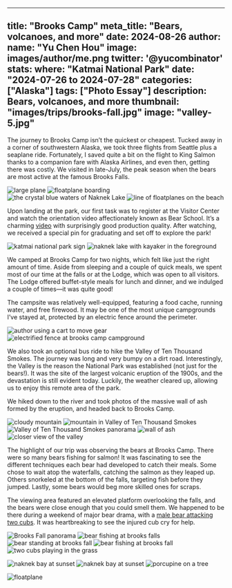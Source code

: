 
---
title: "Brooks Camp"
meta_title: "Bears, volcanoes, and more"
date: 2024-08-26
author: 
  name: "Yu Chen Hou"
  image: images/author/me.png
  twitter: '@yucombinator'
stats:
  where: "Katmai National Park"
  date: "2024-07-26 to 2024-07-28"
categories: ["Alaska"]
tags: ["Photo Essay"]
description: Bears, volcanoes, and more
thumbnail: "images/trips/brooks-fall.jpg"
image: "valley-5.jpg"
---

The journey to Brooks Camp isn’t the quickest or cheapest. Tucked away in a corner of southwestern Alaska, we took three flights from Seattle plus a seaplane ride. Fortunately, I saved quite a bit on the flight to King Salmon thanks to a companion fare with Alaska Airlines, and even then, getting there was costly. We visited in late-July, the peak season when the bears are most active at the famous Brooks Falls.

![large plane](plane-1.jpg "Arriving in King Salmon with a special retro livery")
![floatplane boarding](plane-2.jpg "Boarding the floatplane")
![the crystal blue waters of Naknek Lake](plane-3.jpg "Looking at the crystal blue waters of Naknek Lake")
![line of floatplanes on the beach](plane-4.jpg "Right after the beach Landing")

Upon landing at the park, our first task was to register at the Visitor Center and watch the orientation video affectionately known as Bear School. It’s a charming [video](https://www.nps.gov/katm/learn/photosmultimedia/bear-school-video.htm) with surprisingly good production quality. After watching, we received a special pin for graduating and set off to explore the park!

![katmai national park sign](sign.jpg "Arriving at Katmai National Park")
![naknek lake with kayaker in the foreground](bay.jpg "Looking at naknek lake")

We camped at Brooks Camp for two nights, which felt like just the right amount of time. Aside from sleeping and a couple of quick meals, we spent most of our time at the falls or at the Lodge, which was open to all visitors. The Lodge offered buffet-style meals for lunch and dinner, and we indulged a couple of times—it was quite good!

The campsite was relatively well-equipped, featuring a food cache, running water, and free firewood. It may be one of the most unique campgrounds I’ve stayed at, protected by an electric fence around the perimeter.

![author using a cart to move gear](campground-2.jpg "Off to the campground")
![electrified fence at brooks camp campground](campground.jpg "The electrified fence")

We also took an optional bus ride to hike the Valley of Ten Thousand Smokes. The journey was long and very bumpy on a dirt road. Interestingly, the Valley is the reason the National Park was established (not just for the bears!). It was the site of the largest volcanic eruption of the 1900s, and the devastation is still evident today. Luckily, the weather cleared up, allowing us to enjoy this remote area of the park.

We hiked down to the river and took photos of the massive wall of ash formed by the eruption, and headed back to Brooks Camp.

![cloudy mountain](valley-1.jpg "Taking the ferry across the Sound")
![mountain in Valley of Ten Thousand Smokes](valley-2.jpg "Taking the ferry across the Sound")
![Valley of Ten Thousand Smokes panorama](valley-5.jpg "Valley of Ten Thousand Smokes")
![wall of ash](valley-3.jpg "Taking the ferry across the Sound")
![closer view of the valley](valley-4.jpg "A closer view at the valley floor")

The highlight of our trip was observing the bears at Brooks Camp. There were so many bears fishing for salmon! It was fascinating to see the different techniques each bear had developed to catch their meals. Some chose to wait atop the waterfalls, catching the salmon as they leaped up. Others snorkeled at the bottom of the falls, targeting fish before they jumped. Lastly, some bears would beg more skilled ones for scraps.

The viewing area featured an elevated platform overlooking the falls, and the bears were close enough that you could smell them. We happened to be there during a weekend of major bear drama, with a [male bear attacking two cubs](https://mashable.com/article/fat-bear-attack-webcam-livestream). It was heartbreaking to see the injured cub cry for help.

![Brooks Fall panorama](falls-1.jpg "Brooks Fall")
![bear fishing at brooks falls](falls-2.jpg "Gone Fishing")
![bear standing at brooks fall](falls-3.jpg "Getting a good view of the river")
![bear fishing at brooks fall](falls-4.jpg "Waiting for the daily catch")
![two cubs playing in the grass](cubs.jpg "Cubs, and the protective mom isn't far behind. One of the cubs would later be attacked by another bear")

![naknek bay at sunset](bay2.jpg "The Bay at sunset")
![naknek bay at sunset](bay3.jpg "The Bay at sunset")
![porcupine on a tree](porcupine.jpg "A porcupine climbing a tree")

![floatplane](plane-5.jpg "Boarding our flight out of Brooks Camp")
